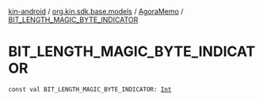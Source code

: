 [kin-android](../../index.md) / [org.kin.sdk.base.models](../index.md) / [AgoraMemo](index.md) / [BIT_LENGTH_MAGIC_BYTE_INDICATOR](./-b-i-t_-l-e-n-g-t-h_-m-a-g-i-c_-b-y-t-e_-i-n-d-i-c-a-t-o-r.md)

# BIT_LENGTH_MAGIC_BYTE_INDICATOR

`const val BIT_LENGTH_MAGIC_BYTE_INDICATOR: `[`Int`](https://kotlinlang.org/api/latest/jvm/stdlib/kotlin/-int/index.html)
